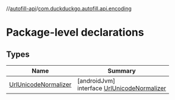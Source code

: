 //[autofill-api](../../index.md)/[com.duckduckgo.autofill.api.encoding](index.md)

# Package-level declarations

## Types

| Name | Summary |
|---|---|
| [UrlUnicodeNormalizer](-url-unicode-normalizer/index.md) | [androidJvm]<br>interface [UrlUnicodeNormalizer](-url-unicode-normalizer/index.md) |

